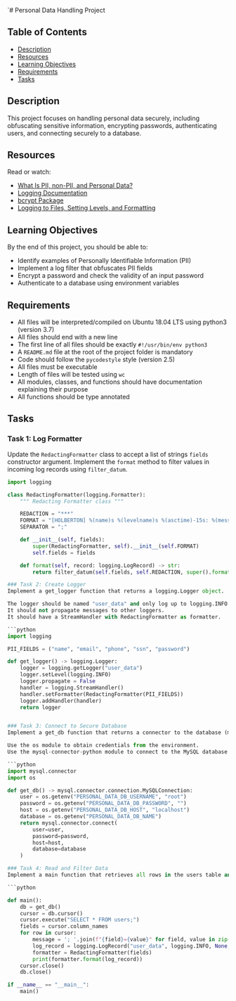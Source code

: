 `# Personal Data Handling Project

## Table of Contents
- [Description](#description)
- [Resources](#resources)
- [Learning Objectives](#learning-objectives)
- [Requirements](#requirements)
- [Tasks](#tasks)

## Description
This project focuses on handling personal data securely, including obfuscating sensitive information, encrypting passwords, authenticating users, and connecting securely to a database.

## Resources
Read or watch:
- [What Is PII, non-PII, and Personal Data?](https://example.com)
- [Logging Documentation](https://docs.python.org/3/howto/logging.html)
- [bcrypt Package](https://pypi.org/project/bcrypt/)
- [Logging to Files, Setting Levels, and Formatting](https://docs.python.org/3/howto/logging.html#logging-to-a-file)

## Learning Objectives
By the end of this project, you should be able to:
- Identify examples of Personally Identifiable Information (PII)
- Implement a log filter that obfuscates PII fields
- Encrypt a password and check the validity of an input password
- Authenticate to a database using environment variables

## Requirements
- All files will be interpreted/compiled on Ubuntu 18.04 LTS using python3 (version 3.7)
- All files should end with a new line
- The first line of all files should be exactly `#!/usr/bin/env python3`
- A `README.md` file at the root of the project folder is mandatory
- Code should follow the `pycodestyle` style (version 2.5)
- All files must be executable
- Length of files will be tested using `wc`
- All modules, classes, and functions should have documentation explaining their purpose
- All functions should be type annotated

## Tasks

### Task 1: Log Formatter
Update the `RedactingFormatter` class to accept a list of strings `fields` constructor argument. Implement the `format` method to filter values in incoming log records using `filter_datum`.

```python
import logging

class RedactingFormatter(logging.Formatter):
    """ Redacting Formatter class """

    REDACTION = "***"
    FORMAT = "[HOLBERTON] %(name)s %(levelname)s %(asctime)-15s: %(message)s"
    SEPARATOR = ";"

    def __init__(self, fields):
        super(RedactingFormatter, self).__init__(self.FORMAT)
        self.fields = fields

    def format(self, record: logging.LogRecord) -> str:
        return filter_datum(self.fields, self.REDACTION, super().format(record), self.SEPARATOR)

### Task 2: Create Logger
Implement a get_logger function that returns a logging.Logger object.

The logger should be named "user_data" and only log up to logging.INFO level.
It should not propagate messages to other loggers.
It should have a StreamHandler with RedactingFormatter as formatter.

```python
import logging

PII_FIELDS = ("name", "email", "phone", "ssn", "password")

def get_logger() -> logging.Logger:
    logger = logging.getLogger("user_data")
    logger.setLevel(logging.INFO)
    logger.propagate = False
    handler = logging.StreamHandler()
    handler.setFormatter(RedactingFormatter(PII_FIELDS))
    logger.addHandler(handler)
    return logger


### Task 3: Connect to Secure Database
Implement a get_db function that returns a connector to the database (mysql.connector.connection.MySQLConnection object).

Use the os module to obtain credentials from the environment.
Use the mysql-connector-python module to connect to the MySQL database.

```python
import mysql.connector
import os

def get_db() -> mysql.connector.connection.MySQLConnection:
    user = os.getenv("PERSONAL_DATA_DB_USERNAME", "root")
    password = os.getenv("PERSONAL_DATA_DB_PASSWORD", "")
    host = os.getenv("PERSONAL_DATA_DB_HOST", "localhost")
    database = os.getenv("PERSONAL_DATA_DB_NAME")
    return mysql.connector.connect(
        user=user,
        password=password,
        host=host,
        database=database
    )

### Task 4: Read and Filter Data
Implement a main function that retrieves all rows in the users table and displays each row under a filtered format.

```python

def main():
    db = get_db()
    cursor = db.cursor()
    cursor.execute("SELECT * FROM users;")
    fields = cursor.column_names
    for row in cursor:
        message = '; '.join(f"{field}={value}" for field, value in zip(fields, row))
        log_record = logging.LogRecord("user_data", logging.INFO, None, None, message, None, None)
        formatter = RedactingFormatter(fields)
        print(formatter.format(log_record))
    cursor.close()
    db.close()

if __name__ == "__main__":
    main()
